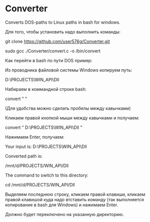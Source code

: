 # Converter
Converts DOS-paths to Linux paths in bash for windows.


Для того, чтобы установить надо выполнить команды:

git clone https://github.com/user576g/Converter.git

sudo gcc ./Converter/convert.c -o /bin/convert


Как перейти в bash по пути DOS пример:

Из проводника файловой системы Windows копируем путь: 

D:\PROJECTS\WIN_API\Dll

Набираем в коммандной строке bash:

convert "   "

(Для удобства можно сделать пробелы между кавычками)

Кликаем правой кнопкой мыши между кавычками и получаем:

convert "   D:\PROJECTS\WIN_API\Dll   "

Нажимаем Enter, получаем:

Your input is: D:\PROJECTS\WIN_API\Dll

Converted path is:

/mnt/d/PROJECTS/WIN_API/Dll

The command to switch to this directory:

cd /mnt/d/PROJECTS/WIN_API/Dll

Выделяем последнюю строку, кликаем правой клавиши, кликаем правой клавишой куда надо втставить команду  (так выполняется копирование в bash для Windows) и нажимаем Enter.

Должно будет переключено на указанную директорию.

